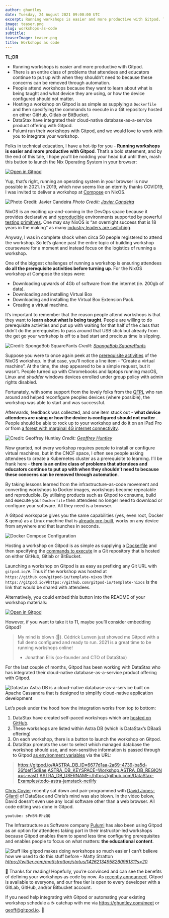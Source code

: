 ```yaml
---
author: ghuntley
date: Tuesday, 24 August 2021 09:00:00 UTC
excerpt: Running workshops is easier and more productive with Gitpod. That’s a bold statement and by the end this tale I hope you’ll be nodding your head but until then mash this button to launch the Nix Operating System in your browser.
image: teaser.png
slug: workshops-as-code
subtitle:
teaserImage: teaser.png
title: Workshops as code
---
```


<script context="module">
  export const prerender = true;
</script>

**TL;DR**

- Running workshops is easier and more productive with Gitpod.
- There is an entire class of problems that attendees and educators continue to put up with when they shouldn’t need to because these concerns can be removed through automation.
- People attend workshops because they want to learn about what is being taught and what device they are using, or how the device configured should not matter.
- Hosting a workshop on Gitpod is as simple as supplying a `Dockerfile` and then specifying the commands to execute in a Git repository hosted on either GitHub, Gitlab or BitBucket.
- DataStax have integrated their cloud-native database-as-a-service product offering with Gitpod.
- Pulumi run their workshops with Gitpod, and we would love to work with you to integrate your workshop.

Folks in technical education, I have a hot-tip for you - **Running workshops is easier and more productive with Gitpod**. That’s a bold statement, and by the end of this tale, I hope you’ll be nodding your head but until then, mash this button to launch the Nix Operating System in your browser:

[![Open in Gitpod](https://gitpod.io/button/open-in-gitpod.svg)](https://gitpod.io/#https://github.com/gitpod-io/template-nixos)

Yup, that’s right, running an operating system in your browser is now possible in 2021. In 2019, which now seems like an eternity thanks COVID19, I was invited to deliver a workshop at [Compose](https://www.composeconference.org/2019-melbourne/speakers/#geoff-javier) on NixOS.

![Photo Credit: Javier Candeira](../../../static/images/blog/workshops-as-code/nixos-compose-workshop.jpg)
_Photo Credit: [Javier Candeira](https://twitter.com/candeira)_

NixOS is an exciting up-and-coming in the DevOps space because it provides declarative and [reproducible](https://nix.dev/tutorials/declarative-and-reproducible-developer-environments#declarative-and-reproducible-developer-environments) environments supported by powerful [testing primitives](https://github.com/gitpod-io/template-nixos/blob/main/test.nix). One may say NixOS is “an overnight success that is 18 years in the making” as many [industry leaders are switching](https://twitter.com/mitchellh/status/1346136404682625024).

Anyway, I was in complete shock when circa 50 people registered to attend the workshop. So let’s glance past the entire topic of building workshop courseware for a moment and instead focus on the logistics of running a workshop.

One of the biggest challenges of running a workshop is ensuring attendees **do all the prerequisite activities before turning up**. For the NixOS workshop at Compose the steps were:

- Downloading upwards of 4Gb of software from the internet (ie. 200gb of data).
- Downloading and installing Virtual Box
- Downloading and installing the Virtual Box Extension Pack.
- Creating a virtual machine.

It’s important to remember that the reason people attend workshops is that they want to **learn about what is being taught**. People are willing to do prerequisite activities and put up with waiting for that half of the class that didn’t do the prerequisites to pass around that USB stick but already from the get go your workshop is off to a bad start and precious time is slipping.

![Credit: SpongeBob SquarePants](../../../static/images/blog/workshops-as-code/20mins-later.png)
_Credit: [SpongeBob SquarePants](https://en.wikipedia.org/wiki/SpongeBob_SquarePants)_

Suppose you were to once again peek at the [prerequisite activities](https://github.com/ghuntley/ghuntley/tree/trunk/workshops/nixos-workshop/modules/00-prerequisites) of the NixOS workshop. In that case, you’ll notice a line item - “Create a virtual machine”. At the time, the step appeared to be a simple request, but it wasn’t. People turned up with Chromebooks and laptops running macOS, Linux and _shudder_ windows devices enrolled under group policy with admin rights disabled.

Fortunately, with some support from the lovely folks from the [QFPL](https://qfpl.io/) who ran around and helped reconfigure peoples devices (where possible), the workshop was able to start and was successful.

Afterwards, feedback was collected, and one item stuck out - **what device attendees are using or how the device is configured should not matter** . People should be able to rock up to your workshop and do it on an iPad Pro or from [a forest with marginal 4G internet connectivity](https://news.ycombinator.com/item?id=26284635).

![Credit: Geoffrey Huntley](../../../static/images/blog/workshops-as-code/vanlife.jpg)
_Credit: [Geoffrey Huntley](https://ghuntley.com)_

Now granted, not every workshop requires people to install or configure virtual machines, but in the CNCF space, I often see people asking attendees to create a Kubernetes cluster as a prerequisite to learning. I’ll be frank here - **there is an entire class of problems that attendees and educators continue to put up with when they shouldn’t need to because these concerns can be removed through automation**.

By taking lessons learned from the infrastructure-as-code movement and converting workshops to Docker images, workshops become repeatable and reproducible. By utilising products such as Gitpod to consume, build and execute your `Dockerfile` then attendees no longer need to download or configure your software. All they need is a browser.

A Gitpod workspace gives you the same capabilities (yes, even root, Docker & qemu) as a Linux machine that is [already pre-built](https://www.gitpod.io/docs/prebuilds), works on any device from anywhere and that launches in seconds.

<!-- ![Credit: Geoffrey Huntley](../../../static/images/blog/workshops-as-code/teaser.jpg) -->

![Docker Compose Configuration](../../../static/images/blog/workshops-as-code/docker-compose.png)

Hosting a workshop on Gitpod is as simple as supplying a [Dockerfile](https://github.com/gitpod-io/template-nixos/blob/main/.gitpod.Dockerfile) and then specifying the [commands to execute](https://github.com/gitpod-io/template-nixos/blob/main/.gitpod.yml) in a Git repository that is hosted on either GitHub, Gitlab or BitBucket.

Launching a workshop on Gitpod is as easy as prefixing any Git URL with `gitpod.io/#`. Thus if the workshop was hosted at `https://github.com/gitpod-io/template-nixos` then `https://gitpod.io/#https://github.com/gitpod-io/template-nixos` is the link that would be shared with attendees.

Alternatively, you could embed this button into the README of your workshop materials:

[![Open in Gitpod](https://gitpod.io/button/open-in-gitpod.svg)](https://gitpod.io/#https://github.com/gitpod-io/template-nixos)

However, if you want to take it to 11, maybe you’ll consider embedding Gitpod?

> My mind is blown (🤯). Cédrick Lunven just showed me Gitpod with a full demo configured and ready to run. 2021 is a great time to be running workshops online!
>
> - Jonathan Ellis (co-founder and CTO of DataStax)

For the last couple of months, Gitpod has been working with DataStax who has integrated their cloud-native database-as-a-service product offering with Gitpod.

![Datastax Astra DB is a cloud-native database-as-a-service built on Apache Cassandra that is designed to simplify cloud-native application development](../../../static/images/blog/workshops-as-code/datastax.png)

Let’s peek under the hood how the integration works from top to bottom:

1. DataStax have created self-paced workshops which are [hosted on GitHub](https://github.com/DataStax-Academy?type=source).
1. These workshops are listed within Astra DB (which is DataStax’s DBaaS offering)
1. On each workshop, there is a button to launch the workshop on Gitpod.
1. DataStax prompts the user to select which managed database the workshop should use, and non-sensitive information is passed through to Gitpod [as environment variables](https://www.gitpod.io/docs/environment-variables#provide-env-vars-via-url) via the URL:

> https://gitpod.io/#ASTRA_DB_ID=6677d1aa-2a69-4739-ba5d-26fdef15d8ae,ASTRA_DB_KEYSPACE=Workshop,ASTRA_DB_REGION=us-east1,ASTRA_DB_USERNAME=/https://github.com/DataStax-Examples/todo-astra-jamstack-netlify

[Chris Coyier](https://css-tricks.com/video-screencasts/209-a-netflix-clone-with-datastax-astra-and-netlify/) recently sat down and pair-programmed with [David Jones-Gilardi](https://twitter.com/sonicdmg) of DataStax and Chris’s mind was also blown. In the video below, David doesn’t even use any local software other than a web browser. All code editing was done in Gitpod.

`youtube: sPnBN-RhzQQ`

The Infrastructure as Software company [Pulumi](https://www.pulumi.com/) has also been using Gitpod as an option for attendees taking part in their instructor-led workshops because Gitpod enables them to spend less time configuring prerequisites and enables people to focus on what matters: **the educational content**.

![Stuff like gitpod makes doing workshops so much easier I can’t believe how we used to do this stuff before - Matty Stratton](../../../static/images/blog/workshops-as-code/pulumi.png)
_https://twitter.com/mattstratton/status/1426213495826096131?s=20_

🎉 Thanks for reading! Hopefully, you’re convinced and can see the benefits of defining your workshops as code by now. As [recently announced](/blog/cloud-based-development-for-everyone), Gitpod is available to everyone, and our free tier is open to every developer with a GitLab, GitHub, and/or Bitbucket account.

If you need help integrating with Gitpod or automating your existing workshop schedule a ☕️ catchup with me via https://ghuntley.com/meet or geoff@gitpod.io. 🧡
